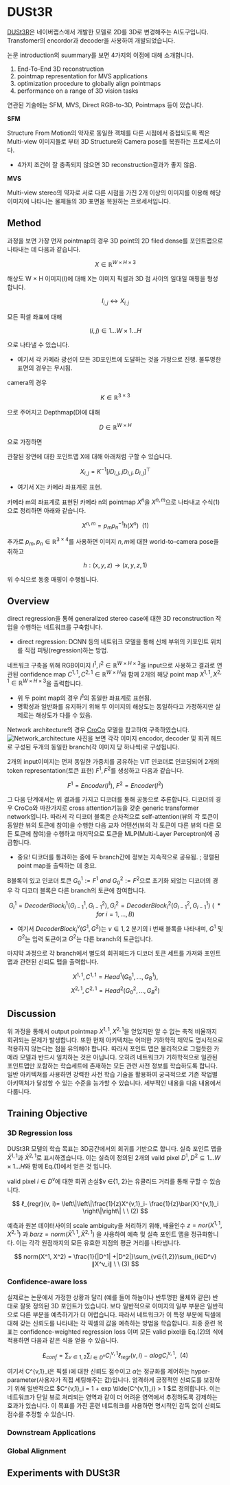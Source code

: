 # DUSt3R

[DUSt3R](https://github.com/naver/dust3r)은 네이버랩스에서 개발한 모델로 2D를 3D로 변경해주는 AI도구입니다.
Transfomer의 encordor과 decoder을 사용하여 개발되었습니다.

논문 introduction의 suummary를 보면 4가지의 이점에 대해 소개합니다.

1. End-To-End 3D reconstruction
2. pointmap representation for MVS applications
3. optimization procedure to globally align pointmaps
4. performance on a range of 3D vision tasks

연관된 기술에는 SFM, MVS, Direct RGB-to-3D, Pointmaps 등이 있습니다.

**SFM**

Structure From Motion의 약자로 동일한 객체를 다른 시점에서 중첩되도록 찍은 Multi-view 이미지들로 부터 3D Structure와 Camera pose를 복원하는 프로세스이다.

- 4가지 조건이 잘 충족되지 않으면 3D reconstruction결과가 좋지 않음.

**MVS**

Multi-view stereo의 약자로 서로 다른 시점을 가진 2개 이상의 이미지를 이용해 해당 이미지에 나타나는 물체들의 3D 표면을 복원하는 프로세서입니다.

## Method

과정을 보면 가장 먼저 pointmap의 경우
3D point의 2D filed dense를 포인트맵으로 나타내는 데 다음과 같습니다.

$$ X ∈ \mathbb{R}^{W×H×3} $$

해상도 W × H 이미지(I)에 대해 X는 이미지 픽셀과 3D 점 사이의 일대일 매핑을 형성합니다.

$$ I_{i,j} ↔ X_{i,j} $$

모든 픽셀 좌표에 대해

$$ (i, j) ∈ {1 . . . W} × {1 . . . H} $$

으로 나타낼 수 있습니다.

- 여기서 각 카메라 광선이 모든 3D포인트에 도달하는 것을 가정으로 진행. 불투명한 표면의 경우는 무시됨.

camera의 경우

$$ K ∈ \mathbb{R}^{3×3} $$

으로 주어지고
Depthmap(D)에 대해

$$ D ∈ \mathbb{R}^{W×H} $$

으로 가정하면

관찰된 장면에 대한 포인트맵 X에 대해 아래처럼 구할 수 있습니다.

$$ X_{i,j} = K^{−1} [iD_{i,j}, jD_{i,j},D_{i,j}]^⊤ $$

- 여기서 X는 카메라 좌표계로 표현.

카메라 m의 좌표계로 표현된 카메라 n의 pointmap $X^n$을 $X^{n,m}$으로 나타내고 수식(1)으로 정리하면 아래와 같습니다.

$$ X^{n,m}=p_{m}p^{-1}_{n}h(X^n) \ \ (1) $$

추가로 $p_m,p_n ∈ \mathbb{R}^{3×4}$를 사용하면 이미지 $n,m$에 대한 world-to-camera pose을 취하고

$$ h : (x,y,z) → (x, y, z, 1) $$

위 수식으로 동종 매핑이 수행됩니다.

## Overview

direct regression을 통해 generalized stereo case에 대한 3D reconstruction 작업을 수행하는 네트워크를 구축합니다.

- direct regression: DCNN 등의 네트워크 모델을 통해 신체 부위의 키포인트 위치를 직접 피팅(regression)하는 방법.

네트워크 구축을 위해 RGB이미지 $I^1,I^2 ∈ \mathbb{R}^{W×H×3}$을 input으로 사용하고 결과로 연관된 confidence map $C^{1,1},C^{2,1} ∈ \mathbb{R}^{W×H}$와 함께 2개의 해당 point map $X^{1,1},X^{2,1} ∈ \mathbb{R}^{W×H×3}$을 출력합니다.

- 위 두 point map의 경우 $I^1$의 동일한 좌표계로 표현됨.
- 명확성과 일반화를 유지하기 위해 두 이미지의 해상도는 동일하다고 가정하지만 실제로는 해상도가 다를 수 있음.

Network architecture의 경우 [CroCo](https://croco.europe.naverlabs.com/public/index.html) 모델을 참고하여 구축하였습니다.  
![Network_architecture](./Network_architecture.png "Network architecture 시각화")
사진을 보면 각각 이미지 encodor, decoder 및 회귀 헤드로 구성된 두개의 동일한 branch(각 이미지 당 하나씩)로 구성됩니다.

2개의 input이미지는 먼저 동일한 가중치를 공유하는 ViT 인코더로 인코딩되어 2개의 token representation(토큰 표현) $F^1,F^2$를 생성하고 다음과 같습니다.

$$ F^1 = Encoder(I^1),\ F^2 = Encoder(I^2) $$

그 다음 단계에서는 위 결과를 가지고 디코더를 통해 공동으로 추론합니다.
디코더의 경우 CroCo와 마찬가지로 cross attention기능을 갖춘 generic transformer network입니다.
따라서 각 디코더 블록은 순차적으로 self-attention(뷰의 각 토큰이 동일한 뷰의 토큰에 참여)을 수행한 다음 교차 어텐션(뷰의 각 토큰이 다른 뷰의 다른 모든 토큰에 참여)을 수행하고 마지막으로 토큰을 MLP(Multi-Layer Perceptron)에 공급합니다.

- 중요! 디코더를 통과하는 중에 두 branch간에 정보는 지속적으로 공유됨.
  ; 정렬된 point map을 출력하는 데 중요.

B블록이 있고 인코더 토큰 $G^1_0:= F^1 \ and \ G^2_0:= F^2$으로 초기화 되었는 디코더의 경우 각 디코더 블록은 다른 branch의 토큰에 참여합니다.

$$G^1_i = DecoderBlock^1_i(G^1_{i−1}, G^2_{i−1}), G^2_i = DecoderBlock^2_i(G^2_{i−1}, G^1_{i−1}) \ ( \ *for \ i = 1, . . . ,B)$$

- 여기서 $DecoderBlock^v_i(G^1,G^2)$는 $v ∈ {1, 2}$ 분기의 i 번째 블록을 나타내며, $G^1$ 및 $G^2$는 입력 토큰이고 $G^2$는 다른 branch의 토큰입니다.

마지막 과정으로 각 branch에서 별도의 회귀헤드가 디코더 토큰 세트를 가져와 포인트맵과 관련된 신뢰도 맵을 출력합니다.

$$ X^{1,1}, C^{1,1} = Head^1(G^1_0, . . . , G^1_B), $$
$$ X^{2,1}, C^{2,1} = Head^2(G^2_0, . . . , G^2_B) $$

## Discussion

위 과정을 통해서 output pointmap $X^{1,1}, X^{2,1}$을 얻었지만 알 수 없는 축척 비율까지 회귀되는 문제가 발생합니다. 
또한 현재 아키텍처는 어떠한 기하학적 제약도 명시적으로 적용하지 않는다는 점을 유의해야 합니다. 
따라서 포인트 맵은 물리적으로 그럴듯한 카메라 모델과 반드시 일치하는 것은 아닙니다. 
오히려 네트워크가 기하학적으로 일관된 포인트맵만 포함하는 학습세트에 존재하는 모든 관련 사전 정보를 학습하도록 합니다. 
일반 아키텍쳐를 사용하면 강력한 사전 학습 기술을 활용하여 궁극적으로 기존 작업별 아키텍처가 달성할 수 있는 수준을 능가할 수 있습니다. 세부적인 내용을 다음 내용에서 다룹니다.

## Training Objective

### 3D Regression loss

DUSt3R 모델의 학습 목표는 3D공간에서의 회귀를 기반으로 합니다. 실측 포인트 맵을 ${\bar{X}}^{1,1}$과 $\bar{X}^{2,1}$로 표시하겠습니다. 이는 실측이 정의된 2개의 vaild pixel $D^1, D^2 \subseteq {1 . . . W} × {1 . . . H}$와 함께 Eq.(1)에서 얻은 것 입니다.

valid pixel $i ∈ D^v$에 대한 회귀 손실$v ∈{1, 2}는 유클리드 거리를 통해 구할 수 있습니다.

$$ ℓ_{regr}(v, i)= \left\|\left\|\frac{1}{z}X^{v,1}_i- \frac{1}{z}\bar{X}^{v,1}_i \right\|\right\| \ \ (2) $$

예측과 원본 데이터사이의 scale ambiguity을 처리하기 위해, 배율인수 $z = nor(X^{1,1}, X^{2,1})$ 과 $bar{z} = norm(\bar{X}^{1,1}, \bar{X}^{2,1})$ 을 사용하여 예측 및 실측 포인트 맵을 정규화합니다.
이는 각각 원점까지의 모든 유효한 지점의 평균 거리를 나타냅니다. 

$$ norm(X^1, X^2) = \frac{1}{|D^1| +|D^2|}\sum_{v∈{1,2}}\sum_{i∈D^v}∥X^v_i∥ \ \ (3) $$

### Confidence-aware loss

실제로는 논문에서 가정한 상황과 달리 (예를 들어 하늘이나 반투명한 물체와 같은) 반대로 잘못 정의된 3D 포인트가 있습니다.
보다 일반적으로 이미지의 일부 부분은 일반적으로 다른 부분을 예측하기가 더 어렵습니다.
따라서 네트워크가 이 특정 부분에 픽셀에 대해 갖는 신뢰도를 나타내는 각 픽셀의 값을 예측하는 방법을 학습합니다.
최종 훈련 목표는 confidence-weighted regression loss 이며 모든 valid pixel을 Eq.(2)의 식에 적용하면 다음과 같은 식을 얻을 수 있습니다.

$$ \pounds_{conf} = \sum_{v∈{1,2}} \sum_{i∈D^v}C^{v,1}_{i}ℓ_{regr}(v, i)-\alpha logC^{v,1}_{i}, \ \ (4) $$

여기서 C^{v,1}_i은 픽셀 i에 대한 신뢰도 점수이고 $\alpha$는 정규화를 제어하는 hyper-parameter(사용자가 직접 세팅해주는 값)입니다. 
엄격하게 긍정적인 신뢰도를 보장하기 위해 일반적으로 $C^{v,1}_i = 1 + exp \tilde{C^{v,1}_i} > 1 $로 정의합니다.
이는 네트워크가 단일 뷰로 처리되는 영역과 같이 더 어려운 영역에서 추정하도록 강제하는 효과가 있습니다.
이 목표를 가진 훈련 네트워크를 사용하면 명시적인 감독 없이 신뢰도 점수를 추정할 수 있습니다.

### Downstream Applications

### Global Alignment

## Experiments with DUSt3R
